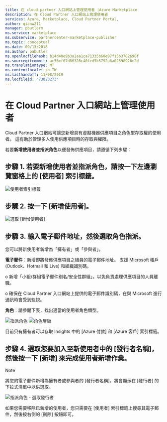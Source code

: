 ```yaml
---
title: 在 cloud partner 入口網站上管理使用者 |Azure Marketplace
description: 在 Cloud Partner 入口網站上管理使用者
services: Azure, Marketplace, Cloud Partner Portal,
author: qianw211
manager: pbutlerm
ms.service: marketplace
ms.subservice: partnercenter-marketplace-publisher
ms.topic: conceptual
ms.date: 09/13/2018
ms.author: pabutler
ms.openlocfilehash: b14d40e9b3a2aa1ca71335b60e97f15b3782698f
ms.sourcegitcommit: ac56ef07d86328c40fed5b5792a6a02698926c2d
ms.translationtype: MT
ms.contentlocale: zh-TW
ms.lasthandoff: 11/08/2019
ms.locfileid: "73823273"
---
```

<a name="managing-users-on-cloud-partner-portal"></a>在 Cloud Partner 入口網站上管理使用者
======================================

Cloud Partner 入口網站可讓您新增具有虛擬機器供應項目之角色型存取權的使用者。 這有助於管理多人使用供應項目時的存取與權限。

若要**新增使用者並指派角色**以便發佈供應項目，請遵循下列步驟︰

<a name="step-1-to-add-users-and-assign-roles-click-the-users-tab-on-the-left-side-navigation-pane"></a>步驟 1. 若要新增使用者並指派角色，請按一下左邊瀏覽窗格上的 [使用者] 索引標籤。
--------------------------------------------------------------------------------------------

![使用者索引標籤](./media/cloud-partner-portal-how-to-manage-users/userstab.png)

<a name="step-2-click-add-user"></a>步驟 2. 按一下 [新增使用者]。
-----------------------

![選取 [新增使用者]](./media/cloud-partner-portal-how-to-manage-users/adduser.png)

<a name="step-3-type-email-address-and-select-a-role-assignment"></a>步驟 3. 輸入電子郵件地址，然後選取角色指派。
--------------------------------------------------------

您可以將新使用者新增為「擁有者」或「參與者」。

**電子郵件**︰新增即將發佈供應項目之組員的電子郵件地址。 支援 Microsoft 帳戶 (Outlook、Hotmail 和 Live) 和組織識別碼。

o 新增「小組/群組電子郵件別名/安全性群組」，以免負責處理供應項目的人員離職。

o 確保在 Cloud Partner 入口網站上提供的電子郵件識別碼，在與 Microsoft 進行通訊時會受到監視。

**角色**︰請參閱下表，找出適當的使用者角色類型。

![指派角色](./media/cloud-partner-portal-how-to-manage-users/assignrole.png)
![角色層級](./media/cloud-partner-portal-how-to-manage-users/roleaccesslevel.png)

目前只有擁有者可以存取 Insights 中的 [Azure 付款] 和 [Azure 客戶] 索引標籤。

<a name="step-4-select-the-publisher-name-you-want-to-add-to-the-new-user-then-click-add-to-complete-user-addition"></a>步驟 4. 選取您要加入至新使用者中的 [發行者名稱]，然後按一下 [新增] 來完成使用者新增作業。
----------------------------------------------------------------------------------------------------------------------------

> [!NOTE]
> 將您的電子郵件新增為擁有者或參與者的 [發行者名稱]，將會顯示在 [發行者] 的下拉式清單中以供選取。

![指派角色 - 選取發行者](./media/cloud-partner-portal-how-to-manage-users/assignselectpublisher.png)

如果您需要移除已新增的使用者，您只需要在 [使用者] 索引標籤上搜尋其電子郵件，然後按右側的 [刪除] 按鈕即可。
